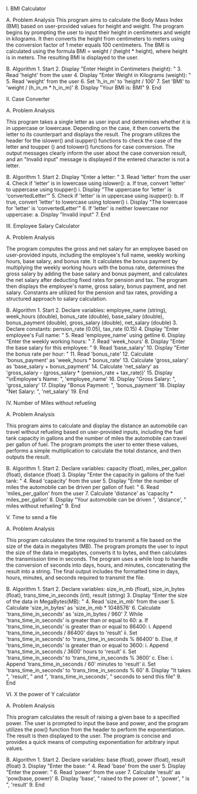 I. BMI Calculator

A. Problem Analysis
This program aims to calculate the Body Mass Index (BMI) based on user-provided values for height and weight. The program begins by prompting the user to input their height in centimeters and weight in kilograms. It then converts the height from centimeters to meters using the conversion factor of 1 meter equals 100 centimeters. The BMI is calculated using the formula BMI = weight / (height * height), where height is in meters. The resulting BMI is displayed to the user.
  
B. Algorithm
    1. Start
    2. Display "Enter Height in Centimeters (height): "
    3. Read 'height' from the user
    4. Display "Enter Weight in Kilograms (weight): "
    5. Read 'weight' from the user
    6. Set 'h_in_m' to 'height / 100'
    7. Set 'BMI' to 'weight / (h_in_m * h_in_m)'
    8. Display "Your BMI is: BMI"
    9. End


II. Case Converter

A. Problem Analysis

This program takes a single letter as user input and determines whether it is in uppercase or lowercase. Depending on the case, it then converts the letter to its counterpart and displays the result. The program utilizes the <cctype> header for the islower() and isupper() functions to check the case of the letter and toupper () and tolower() functions for case conversion. The output messages clearly inform the user about the case conversion result, and an "Invalid input" message is displayed if the entered character is not a letter.

B. Algorithm
     1. Start
     2. Display "Enter a letter: "
     3. Read 'letter' from the user
     4. Check if 'letter' is in lowercase using islower():
         a. If true, convert 'letter' to uppercase using toupper()
           i. Display "The uppercase for 'letter' is 'convertedLetter'"
     5. Check if 'letter' is in uppercase using isupper():
         b. If true, convert 'letter' to lowercase using tolower()
           i. Display "The lowercase for 'letter' is 'convertedLetter'"
     6. If 'letter' is neither lowercase nor uppercase:
         a. Display "Invalid input"
     7. End


III. Employee Salary Calculator

A. Problem Analysis

The program computes the gross and net salary for an employee based on user-provided inputs, including the employee's full name, weekly working hours, base salary, and bonus rate. It calculates the bonus payment by multiplying the weekly working hours with the bonus rate, determines the gross salary by adding the base salary and bonus payment, and calculates the net salary after deducting fixed rates for pension and tax. The program then displays the employee's name, gross salary, bonus payment, and net salary. Constants are utilized for the pension and tax rates, providing a structured approach to salary calculation.

B. Algorithm
    1. Start
    2. Declare variables: employee_name (string), week_hours (double), bonus_rate (double), base_salary (double), bonus_payment (double), gross_salary (double), net_salary (double)
    3. Declare constants: pension_rate (0.05), tax_rate (0.15)
    4. Display "Enter employee's Full name: "
    5. Read 'employee_name' using getline
    6. Display "Enter the weekly working hours: "
    7. Read 'week_hours'
    8. Display "Enter the base salary for this employee: "
    9. Read 'base_salary'
    10. Display "Enter the bonus rate per hour: "
    11. Read 'bonus_rate'
    12. Calculate 'bonus_payment' as 'week_hours * bonus_rate'
    13. Calculate 'gross_salary' as 'base_salary + bonus_payment'
    14. Calculate 'net_salary' as 'gross_salary - (gross_salary * (pension_rate + tax_rate))'
    15. Display "\nEmployee's Name: ", 'employee_name'
    16. Display "Gross Salary: ", 'gross_salary'
    17. Display "Bonus Payment: ", 'bonus_payment'
    18. Display "Net Salary: ", 'net_salary'
    19. End

IV. Number of Miles without refueling

A. Problem Analysis

This program aims to calculate and display the distance an automobile can travel without refueling based on user-provided inputs, including the fuel tank capacity in gallons and the number of miles the automobile can travel per gallon of fuel. The program prompts the user to enter these values, performs a simple multiplication to calculate the total distance, and then outputs the result.

B. Algorithm
    1. Start
    2. Declare variables: capacity (float), miles_per_gallon (float), distance (float)
    3. Display "Enter the capacity in gallons of the fuel tank: "
    4. Read 'capacity' from the user
    5. Display "Enter the number of miles the automobile can be driven per gallon of fuel: "
    6. Read 'miles_per_gallon' from the user
    7. Calculate 'distance' as 'capacity * miles_per_gallon'
    8. Display "Your automobile can be driven ", 'distance', " miles without refueling"
    9. End

V. Time to send a file

A. Problem Analysis

This program calculates the time required to transmit a file based on the size of the data in megabytes (MB). The program prompts the user to input the size of the data in megabytes, converts it to bytes, and then calculates the transmission time in seconds. The program uses a while loop to handle the conversion of seconds into days, hours, and minutes, concatenating the result into a string. The final output includes the formatted time in days, hours, minutes, and seconds required to transmit the file.

B. Algorithm
    1. Start
    2. Declare variables: size_in_mb (float), size_in_bytes (float), trans_time_in_seconds (int), result (string)
    3. Display "Enter the size of the data in MegaBytes(MB): "
    4. Read 'size_in_mb' from the user
    5. Calculate 'size_in_bytes' as 'size_in_mb * 1048576'
    6. Calculate 'trans_time_in_seconds' as 'size_in_bytes / 960'
    7. While 'trans_time_in_seconds' is greater than or equal to 60:
       a. If 'trans_time_in_seconds' is greater than or equal to 86400:
          i. Append 'trans_time_in_seconds / 86400' days to 'result'
          ii. Set 'trans_time_in_seconds' to 'trans_time_in_seconds % 86400'
       b. Else, if 'trans_time_in_seconds' is greater than or equal to 3600:
          i. Append 'trans_time_in_seconds / 3600' hours to 'result'
          ii. Set 'trans_time_in_seconds' to 'trans_time_in_seconds % 3600'
       c. Else:
          i. Append 'trans_time_in_seconds / 60' minutes to 'result'
          ii. Set 'trans_time_in_seconds' to 'trans_time_in_seconds % 60'
    8. Display "It takes ", 'result', " and ", 'trans_time_in_seconds', " seconds to send this file"
    9. End

VI. X the power of Y calculator

A. Problem Analysis

This program calculates the result of raising a given base to a specified power. The user is prompted to input the base and power, and the program utilizes the pow() function from the <cmath> header to perform the exponentiation. The result is then displayed to the user. The program is concise and provides a quick means of computing exponentiation for arbitrary input values.

B. Algorithm
    1. Start
    2. Declare variables: base (float), power (float), result (float)
    3. Display "Enter the base: "
    4. Read 'base' from the user
    5. Display "Enter the power: "
    6. Read 'power' from the user
    7. Calculate 'result' as 'pow(base, power)'
    8. Display 'base', " raised to the power of ", 'power', " is ", 'result'
    9. End





